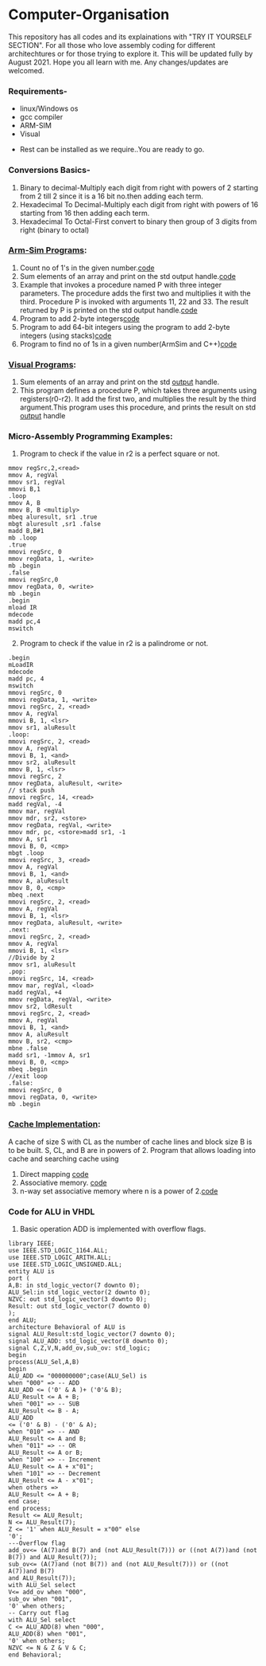 # Computer-Organisation
This repository has all codes  and its explainations with "TRY IT YOURSELF SECTION".
For all those who love assembly coding for different architechtures or for those trying to explore it.
This will be updated fully by August 2021.
Hope you all learn with me.
Any changes/updates are welcomed.

### Requirements-
* linux/Windows os
* gcc compiler
* ARM-SIM
* Visual
- Rest can be installed as we require..You are ready to go.

### Conversions Basics-
  1. Binary to decimal-Multiply each digit from right with powers of 2 starting from 2 till 2 since it is a 16 bit no.then    adding each term.
  2. Hexadecimal To Decimal-Multiply each digit from right with powers of 16 starting from 16 then adding each term.
  3. Hexadecimal To Octal-First convert to binary then group of 3 digits from right (binary to octal)
 
 
### [Arm-Sim Programs](ArmSim/README.md):
  1. Count no of 1's in the given number.[code](https://github.com/ashcode028/Computer-Organisation/tree/main/ArmSim#count-no-of-1s-in-the-given-number)
  2. Sum elements of an array and print on the std output handle.[code](https://github.com/ashcode028/Computer-Organisation/tree/main/ArmSim#sum-elements-of-an-array-and-print-on-the-std-output-handle)
  3. Example that invokes a procedure named P with three integer parameters.
     The procedure adds the first two and multiplies it with the third.
     Procedure P is invoked with arguments 11, 22 and 33. 
  The result returned by P is printed on the std output handle.[code](https://github.com/ashcode028/Computer-Organisation/tree/main/ArmSim#example-that-invokes-a-procedure-with-subroutine)
  4. Program to add 2-byte integers[code](https://github.com/ashcode028/Computer-Organisation/tree/main/ArmSim#program-to-add-2-byte-integers)
  5. Program to add 64-bit integers using the program to add 2-byte integers (using stacks)[code](https://github.com/ashcode028/Computer-Organisation/tree/main/ArmSim#program-to-add-64-bit-integers-using-the-program-to-add-2-byte-integers-using-stacks)
  6. Program to find no of 1s in a given number(ArmSim and C++)[code](https://github.com/ashcode028/Computer-Organisation/tree/main/ArmSim#program-to-find-no-of-1s-in-a-given-numberarmsim-and-c)

### [Visual Programs](Visual/README.md):
  1. Sum elements of an array and print on the std [output](https://github.com/ashcode028/Computer-Organisation/tree/main/Visual#program-to-add-elements-of-the-array-and-prints-its-output-to-std-output) handle.
  2. This program defines a procedure P, which takes three arguments using registers(r0-r2).
     It add the first two, and multiplies the result by the third argument.This program uses this procedure, and prints the      result on std [output](https://github.com/ashcode028/Computer-Organisation/tree/main/Visual#example-of-a-procedure-having-a-subroutine) handle
### Micro-Assembly Programming Examples:
  1. Program to check if the value in r2 is a perfect square or not.
 ```
mmov regSrc,2,<read>
mmov A, regVal
mmov sr1, regVal
mmovi B,1
.loop
mmov A, B
mmov B, B <multiply>
mbeq aluresult, sr1 .true
mbgt aluresult ,sr1 .false
madd B,B#1
mb .loop
.true
mmovi regSrc, 0
mmov regData, 1, <write>
mb .begin
.false
mmovi regSrc,0
mmov regData, 0, <write>
mb .begin
.begin
mload IR
mdecode
madd pc,4
mswitch
 ```
  2. Program to check if the value in r2 is a palindrome or not.
  ```
.begin
mLoadIR
mdecode
madd pc, 4
mswitch
mmovi regSrc, 0
mmovi regData, 1, <write>
mmovi regSrc, 2, <read>
mmov A, regVal
mmovi B, 1, <lsr>
mmov sr1, aluResult
.loop:
mmovi regSrc, 2, <read>
mmov A, regVal
mmovi B, 1, <and>
mmov sr2, aluResult
mmov B, 1, <lsr>
mmovi regSrc, 2
mmov regData, aluResult, <write>
// stack push
mmovi regSrc, 14, <read>
madd regVal, -4
mmov mar, regVal
mmov mdr, sr2, <store>
mmov regData, regVal, <write>
mmov mdr, pc, <store>madd sr1, -1
mmov A, sr1
mmovi B, 0, <cmp>
mbgt .loop
mmovi regSrc, 3, <read>
mmov A, regVal
mmovi B, 1, <and>
mmov A, aluResult
mmov B, 0, <cmp>
mbeq .next
mmovi regSrc, 2, <read>
mmov A, regVal
mmovi B, 1, <lsr>
mmov regData, aluResult, <write>
.next:
mmovi regSrc, 2, <read>
mmov A, regVal
mmovi B, 1, <lsr>
//Divide by 2
mmov sr1, aluResult
.pop:
mmovi regSrc, 14, <read>
mmov mar, regVal, <load>
madd regVal, +4
mmov regData, regVal, <write>
mmov sr2, ldResult
mmovi regSrc, 2, <read>
mmov A, regVal
mmovi B, 1, <and>
mmov A, aluResult
mmov B, sr2, <cmp>
mbne .false
madd sr1, -1mmov A, sr1
mmovi B, 0, <cmp>
mbeq .begin
//exit loop
.false:
mmovi regSrc, 0
mmovi regData, 0, <write>
mb .begin
  ```
### [Cache Implementation](Cache/README.md):
  A cache of size S with CL as the number of cache lines and block size B is to be built. S, CL, and B are in powers of 2.     Program that allows loading into cache and searching cache using
  1. Direct mapping [code](Cache/direct.java) 
  2. Associative memory. [code](Cache/associative.java) 
  3. n-way set associative memory where n is a power of 2.[code](Cache/setAssociative.java) 

### Code for ALU in VHDL
  1. Basic operation ADD is implemented with overflow flags.
  ```
  library IEEE;
use IEEE.STD_LOGIC_1164.ALL;
use IEEE.STD_LOGIC_ARITH.ALL;
use IEEE.STD_LOGIC_UNSIGNED.ALL;
entity ALU is
port (
A,B: in std_logic_vector(7 downto 0);
ALU_Sel:in std_logic_vector(2 downto 0);
NZVC: out std_logic_vector(3 downto 0);
Result: out std_logic_vector(7 downto 0)
);
end ALU;
architecture Behavioral of ALU is
signal ALU_Result:std_logic_vector(7 downto 0);
signal ALU_ADD: std_logic_vector(8 downto 0);
signal C,Z,V,N,add_ov,sub_ov: std_logic;
begin
process(ALU_Sel,A,B)
begin
ALU_ADD <= "000000000";case(ALU_Sel) is
when "000" => -- ADD
ALU_ADD <= ('0' & A )+ ('0'& B);
ALU_Result <= A + B;
when "001" => -- SUB
ALU_Result <= B - A;
ALU_ADD
<= ('0' & B) - ('0' & A);
when "010" => -- AND
ALU_Result <= A and B;
when "011" => -- OR
ALU_Result <= A or B;
when "100" => -- Increment
ALU_Result <= A + x"01";
when "101" => -- Decrement
ALU_Result <= A - x"01";
when others =>
ALU_Result <= A + B;
end case;
end process;
Result <= ALU_Result;
N <= ALU_Result(7);
Z <= '1' when ALU_Result = x"00" else
'0';
---Overflow flag
add_ov<= (A(7)and B(7) and (not ALU_Result(7))) or ((not A(7))and (not
B(7)) and ALU_Result(7));
sub_ov<= (A(7)and (not B(7)) and (not ALU_Result(7))) or ((not A(7))and B(7)
and ALU_Result(7));
with ALU_Sel select
V<= add_ov when "000",
sub_ov when "001",
'0' when others;
-- Carry out flag
with ALU_Sel select
C <= ALU_ADD(8) when "000",
ALU_ADD(8) when "001",
'0' when others;
NZVC <= N & Z & V & C;
end Behavioral;
  ```
